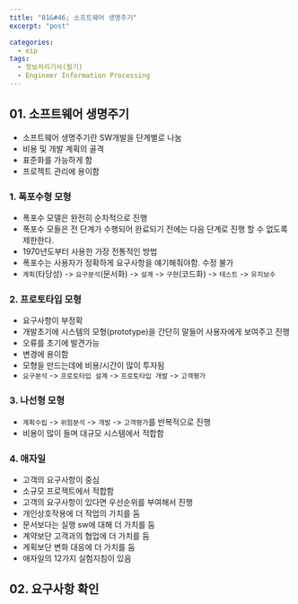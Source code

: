 ```yaml
---
title: "01&#46; 소프트웨어 생명주기"
excerpt: "post"

categories:
  - eip
tags:
  - 정보처리기사(필기)
  - Engineer Information Processing
---
```


## 01. 소프트웨어 생명주기
- 소프트웨어 생명주기란 SW개발을 단계별로 나눔
- 비용 및 개발 계획의 골격
- 표준화를 가능하게 함
- 프로젝트 관리에 용이함

### 1. 폭포수형 모형
- 폭포수 모델은 완전히 순차적으로 진행
- 폭포수 모들은 전 단계가 수행되어 완료되기 전에는 다음 단계로 진행 할 수 없도록 제한한다.
- 1970년도부터 사용한 가장 전통적인 방법
- 폭포수는 사용자가 정확하게 요구사항을 얘기해줘야함. 수정 불가
- `계획`(타당성) -> `요구분석`(문서화) -> `설계` -> `구현`(코드화) -> `테스트` -> `유지보수`

### 2. 프로토타입 모형
- 요구사항이 부정확
- 개발초기에 시스템의 모형(prototype)을 간단히 말들어 사용자에게 보여주고 진행
- 오류를 초기에 발견가능
- 변경에 용이함
- 모형을 만드는데에 비용/시간이 많이 투자됨
- `요구분석` -> `프로토타입 설계` -> `프로토타입 개발` -> `고객평가`

### 3. 나선형 모형
- `계획수립` -> `위험분석` -> `개발` -> `고객평가`를 반복적으로 진행
- 비용이 많이 들며 대규모 시스템에서 적합함

### 4. 애자일
- 고객의 요구사항이 중심
- 소규모 프로젝트에서 적합함
- 고객의 요구사항이 있다면 우선순위를 부여해서 진행
- 개인상호작용에 더 작업의 가치를 둠
- 문서보다는 실행 sw에 대해 더 가치를 둠
- 계약보단 고객과의 협업에 더 가치를 둠
- 계획보단 변화 대응에 더 가치를 둠
- 애자일의 12가지 실험지침이 있음

## 02. 요구사항 확인